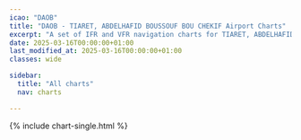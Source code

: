 ```yaml
---
icao: "DAOB" 
title: "DAOB - TIARET, ABDELHAFID BOUSSOUF BOU CHEKIF Airport Charts"
excerpt: "A set of IFR and VFR navigation charts for TIARET, ABDELHAFID BOUSSOUF BOU CHEKIF Airport"
date: 2025-03-16T00:00:00+01:00
last_modified_at: 2025-03-16T00:00:00+01:00
classes: wide

sidebar:
  title: "All charts"
  nav: charts

---
```


{% include chart-single.html %}